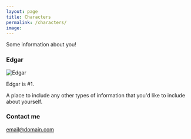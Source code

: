 ```yaml
---
layout: page
title: Characters
permalink: /characters/
image: 
---
```


Some information about you!

### Edgar

<img src= "Edgar_Splash.png" alt="Edgar" align="center" />

Edgar is #1.

A place to include any other types of information that you'd like to include about yourself. 

### Contact me

[email@domain.com](mailto:email@domain.com)